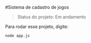 #Sistema de cadastro de jogos

> Status do projeto: Em andamento

Para rodar esse projeto, digite:

````
node app.js
````
